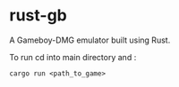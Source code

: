 # rust-gb
A Gameboy-DMG emulator built using Rust. 

To run cd into main directory and : 

```
cargo run <path_to_game>
```